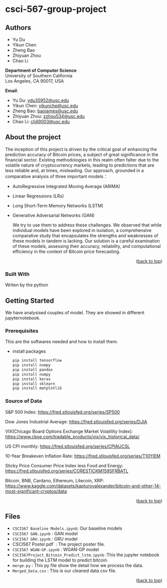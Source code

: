 # csci-567-group-project
<a name="readme-top"></a>
## Authors

- Yu Du
- Yikun Chen
- Zheng Bao
- Zhiyuan Zhou
- Chao Li

**Department of Computer Science**  
University of Southern California  
Los Angeles, CA 90017, USA  

**Email**:  
- Yu Du: [ydu35952@usc.edu](mailto:ydu35952@usc.edu)
- Yikun Chen: [yikunche@usc.edu](mailto:yikunche@usc.edu)
- Zheng Bao: [baojames@usc.edu](mailto:baojames@usc.edu)
- Zhiyuan Zhou: [zzhou534@usc.edu](mailto:zzhou534@usc.edu)
- Chao Li: [cli49003@usc.edu](mailto:cli49003@usc.edu)

## About the project

The inception of this project is driven by the critical goal of enhancing the prediction accuracy of Bitcoin prices, a subject of great significance in the financial sector. Existing methodologies in this realm often falter due to the volatile nature of cryptocurrency markets, leading to predictions that are less reliable and, at times, misleading. Our approach, grounded in a comparative analysis of three important models：

- AutoRegressive Integrated Moving Average (ARIMA)
- Linear Regressions (LRs)
- Long Short-Term Memory Networks (LSTM)
- Generative Adversarial Networks (GAN)

  We try to use them to address these challenges. We observed that while individual models have been explored in isolation, a comprehensive comparative study that encapsulates the strengths and weaknesses of these models in tandem is lacking. Our solution is a careful examination of these models, assessing their accuracy, reliability, and computational efficiency in the context of Bitcoin price forecasting.

<p align="right">(<a href="#readme-top">back to top</a>)</p>

### Built With
Writen by the python

## Getting Started

We have analysised couples of model. They are showed in different jupyternotebook.
### Prerequisites

This are the softwares needed and how to install them.
* install packages
  ```sh
  pip install tensorflow
  pip install numpy
  pip install pandas
  pip install numpy
  pip install keras
  pip install sklearn
  pip install matplotlib
  ```


### Source of Data
S&P 500 Index: 
https://fred.stlouisfed.org/series/SP500

Dow Jones Industrial Average: 
https://fred.stlouisfed.org/series/DJIA

VIX(Chicago Board Options Exchange Market Volatility Index):
https://www.cboe.com/tradable_products/vix/vix_historical_data/

US CPI monthly: 
https://fred.stlouisfed.org/series/CPIAUCSL

10-Year Breakeven Inflation Rate: 
https://fred.stlouisfed.org/series/T10YIEM

Sticky Price Consumer Price Index less Food and Energy:
https://fred.stlouisfed.org/series/CORESTICKM159SFRBATL

Bitcoin, BNB, Cardano, Ethereum, Litecoin, XRP:
https://www.kaggle.com/datasets/kapturovalexander/bitcoin-and-other-14-most-significant-cryptos/data
<p align="right">(<a href="#readme-top">back to top</a>)</p>

## Files
- `CSCI567 Baseline Models.ipynb`: Our baseline models
- `CSCI567 GAN.ipynb` : GAN model
- `CSCI567 GRU.ipynb` : GRU model
- CSCI567 Poster.pdf` : The project poster file.
- `CSCI567 WGAN-GP.ipynb` : WGAN-GP model
- `CSCI567Project_Bitcoin_Predict_lstm.ipynb` :This the jupyter notebook for building the LSTM model to predict bitcoin.
- `merge.py` :  This py file show the detail how we process the data.
- `Merged_Data.csv` : This is our cleaned data csv file.
<p align="right">(<a href="#readme-top">back to top</a>)</p>




